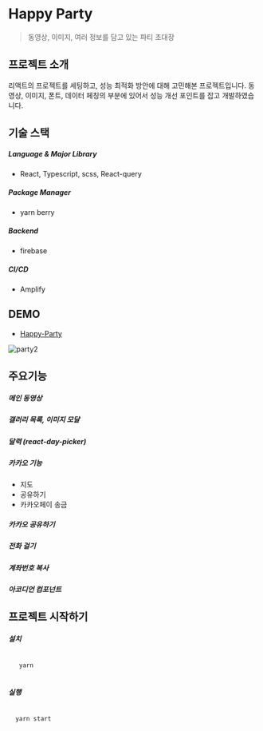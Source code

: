 # Happy Party
> 동영상, 이미지, 여러 정보를 담고 있는 파티 초대장
## 프로젝트 소개
리액트의 프로젝트를 세팅하고, 성능 최적화 방안에 대해 고민해본 프로젝트입니다.
동영상, 이미지, 폰트, 데이터 페칭의 부분에 있어서 성능 개선 포인트를 잡고 개발하였습니다.

## 기술 스택
##### Language & Major Library
- React, Typescript, scss, React-query
#####  Package Manager
- yarn berry
##### Backend
- firebase
##### CI/CD
- Amplify

## DEMO 
- [Happy-Party](https://master.d4zwbzignxki2.amplifyapp.com/) 

![party2](https://github.com/user-attachments/assets/a181d0f7-a2f1-4f95-bfe8-f5c3102f7b3d)

## 주요기능
##### 메인 동영상
##### 갤러리 목록, 이미지 모달
##### 달력 (react-day-picker)
##### 카카오 기능
   - 지도
   - 공유하기
   - 카카오페이 송금
##### 카카오 공유하기
##### 전화 걸기
##### 계좌번호 복사
##### 아코디언 컴포넌트


## 프로젝트 시작하기
##### 설치
<pre>
<code>
   yarn
</code>
</pre>

##### 실행
<pre>
<code>
  yarn start
</code>
</pre>
